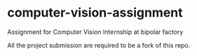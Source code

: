 # computer-vision-assignment
Assignment for Computer Vision Internship at bipolar factory

All the project submission are required to be a fork of this repo.
